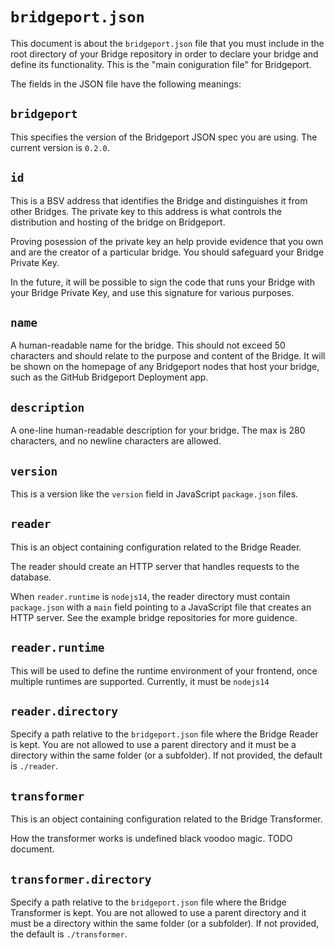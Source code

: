 # `bridgeport.json`

This document is about the `bridgeport.json` file that you must include in the root directory of your Bridge repository in order to declare your bridge and define its functionality. This is the "main coniguration file" for Bridgeport.

The fields in the JSON file have the following meanings:

## `bridgeport`

This specifies the version of the Bridgeport JSON spec you are using. The current version is `0.2.0`.

## `id`

This is a BSV address that identifies the Bridge and distinguishes it from other Bridges. The private key to this address is what controls the distribution and hosting of the bridge on Bridgeport.

Proving posession of the private key an help provide evidence that you own and are the creator of a particular bridge. You should safeguard your Bridge Private Key.

In the future, it will be possible to sign the code that runs your Bridge with your Bridge Private Key, and use this signature for various purposes.

## `name`

A human-readable name for the bridge. This should not exceed 50 characters and should relate to the purpose and content of the Bridge. It will be shown on the homepage of any Bridgeport nodes that host your bridge, such as the GitHub Bridgeport Deployment app.

## `description`

A one-line human-readable description for your bridge. The max is 280 characters, and no newline characters are allowed.

## `version`

This is a version like the `version` field in JavaScript `package.json` files.

## `reader`

This is an object containing configuration related to the Bridge Reader.

The reader should create an HTTP server that handles requests to the database.

When `reader.runtime` is `nodejs14`, the reader directory must contain `package.json` with a `main` field pointing to a JavaScript file that creates an HTTP server. See the example bridge repositories for more guidence.

## `reader.runtime`

This will be used to define the runtime environment of your frontend, once multiple runtimes are supported. Currently, it must be `nodejs14`

## `reader.directory`

Specify a path relative to the `bridgeport.json` file where the Bridge Reader is kept. You are not allowed to use a parent directory and it must be a directory within the same folder (or a subfolder). If not provided, the default is `./reader`.

## `transformer`

This is an object containing configuration related to the Bridge Transformer.

How the transformer works is undefined black voodoo magic. TODO document.

## `transformer.directory`

Specify a path relative to the `bridgeport.json` file where the Bridge Transformer is kept. You are not allowed to use a parent directory and it must be a directory within the same folder (or a subfolder). If not provided, the default is `./transformer`.

